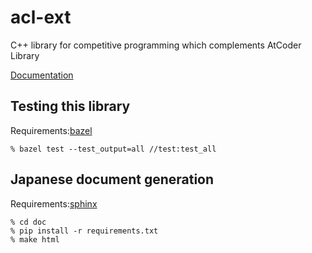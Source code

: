 # acl-ext

C++ library for competitive programming which complements AtCoder Library

[Documentation](https://prfss.github.io/acl-ext/)

## Testing this library

Requirements:[bazel](https://bazel.build/)

```
% bazel test --test_output=all //test:test_all
```

## Japanese document generation

Requirements:[sphinx](https://www.sphinx-doc.org/ja/master/)

```
% cd doc
% pip install -r requirements.txt
% make html
```
